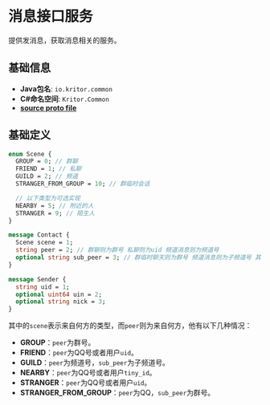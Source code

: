 <!-- This Source Code Form is subject to the terms of the Mozilla Public
   - License, v. 2.0. If a copy of the MPL was not distributed with this
   - file, You can obtain one at https://mozilla.org/MPL/2.0/. -->

# 消息接口服务

提供发消息，获取消息相关的服务。

## 基础信息

- **Java包名**: `io.kritor.common`
- **C#命名空间**: `Kritor.Common`
- **[source proto file](/protos/src/main/proto/kritor/message/message.proto)**

## 基础定义

```protobuf
enum Scene {
  GROUP = 0; // 群聊
  FRIEND = 1; // 私聊
  GUILD = 2; // 频道
  STRANGER_FROM_GROUP = 10; // 群临时会话

  // 以下类型为可选实现
  NEARBY = 5; // 附近的人
  STRANGER = 9; // 陌生人
}

message Contact {
  Scene scene = 1;
  string peer = 2; // 群聊则为群号 私聊则为uid 频道消息则为频道号
  optional string sub_peer = 3; // 群临时聊天则为群号 频道消息则为子频道号 其它情况可不提供
}

message Sender {
  string uid = 1;
  optional uint64 uin = 2;
  optional string nick = 3;
}
```

其中的`scene`表示来自何方的类型，而`peer`则为来自何方，他有以下几种情况：

- **GROUP**：`peer`为群号。
- **FRIEND**：`peer`为QQ号或者用户`uid`。
- **GUILD**：`peer`为频道号，`sub_peer`为子频道号。
- **NEARBY**：`peer`为QQ号或者用户`tiny_id`。
- **STRANGER**：`peer`为QQ号或者用户`uid`。
- **STRANGER_FROM_GROUP**：`peer`为QQ，`sub_peer`为群号。
